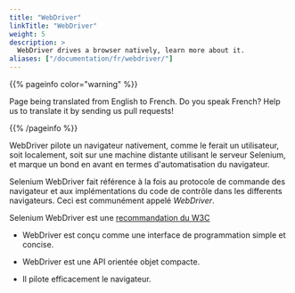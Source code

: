 ```yaml
---
title: "WebDriver"
linkTitle: "WebDriver"
weight: 5
description: >
  WebDriver drives a browser natively, learn more about it.
aliases: ["/documentation/fr/webdriver/"]
---
```


{{% pageinfo color="warning" %}}
<p class="lead">
   <i class="fas fa-language display-4"></i> 
   Page being translated from 
   English to French. Do you speak French? Help us to translate
   it by sending us pull requests!
</p>
{{% /pageinfo %}}

WebDriver pilote un navigateur nativement, comme le ferait un utilisateur, soit localement, soit
sur une machine distante utilisant le serveur Selenium,
et marque un bond en avant en termes d'automatisation du navigateur.

Selenium WebDriver fait référence
à la fois au protocole de commande des navigateur
et aux implémentations du code de contrôle dans les differents navigateurs.
Ceci est communément appelé _WebDriver_.

Selenium WebDriver est une [recommandation du W3C](https://www.w3.org/TR/webdriver1/)

* WebDriver est conçu comme une interface de programmation simple et concise.

* WebDriver est une API orientée objet compacte.

* Il pilote efficacement le navigateur.
